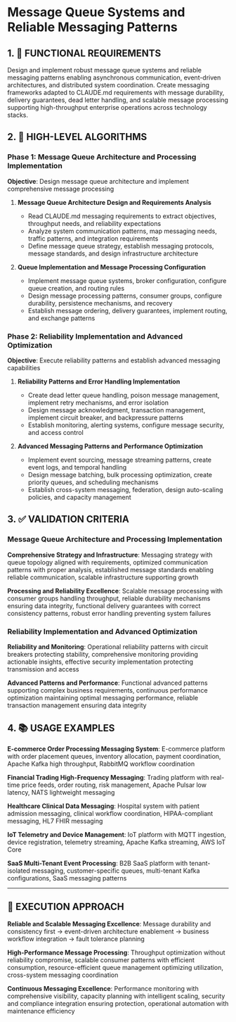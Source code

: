 # Message Queue Systems and Reliable Messaging Patterns

## 1. 🎯 FUNCTIONAL REQUIREMENTS

Design and implement robust message queue systems and reliable messaging patterns enabling asynchronous communication, event-driven architectures, and distributed system coordination. Create messaging frameworks adapted to CLAUDE.md requirements with message durability, delivery guarantees, dead letter handling, and scalable message processing supporting high-throughput enterprise operations across technology stacks.

## 2. 🔄 HIGH-LEVEL ALGORITHMS

### Phase 1: Message Queue Architecture and Processing Implementation
**Objective**: Design message queue architecture and implement comprehensive message processing

1. **Message Queue Architecture Design and Requirements Analysis**
   - Read CLAUDE.md messaging requirements to extract objectives, throughput needs, and reliability expectations
   - Analyze system communication patterns, map messaging needs, traffic patterns, and integration requirements
   - Define message queue strategy, establish messaging protocols, message standards, and design infrastructure architecture

2. **Queue Implementation and Message Processing Configuration**
   - Implement message queue systems, broker configuration, configure queue creation, and routing rules
   - Design message processing patterns, consumer groups, configure durability, persistence mechanisms, and recovery
   - Establish message ordering, delivery guarantees, implement routing, and exchange patterns

### Phase 2: Reliability Implementation and Advanced Optimization
**Objective**: Execute reliability patterns and establish advanced messaging capabilities

1. **Reliability Patterns and Error Handling Implementation**
   - Create dead letter queue handling, poison message management, implement retry mechanisms, and error isolation
   - Design message acknowledgment, transaction management, implement circuit breaker, and backpressure patterns
   - Establish monitoring, alerting systems, configure message security, and access control

2. **Advanced Messaging Patterns and Performance Optimization**
   - Implement event sourcing, message streaming patterns, create event logs, and temporal handling
   - Design message batching, bulk processing optimization, create priority queues, and scheduling mechanisms
   - Establish cross-system messaging, federation, design auto-scaling policies, and capacity management

## 3. ✅ VALIDATION CRITERIA

### Message Queue Architecture and Processing Implementation
**Comprehensive Strategy and Infrastructure**: Messaging strategy with queue topology aligned with requirements, optimized communication patterns with proper analysis, established message standards enabling reliable communication, scalable infrastructure supporting growth

**Processing and Reliability Excellence**: Scalable message processing with consumer groups handling throughput, reliable durability mechanisms ensuring data integrity, functional delivery guarantees with correct consistency patterns, robust error handling preventing system failures

### Reliability Implementation and Advanced Optimization
**Reliability and Monitoring**: Operational reliability patterns with circuit breakers protecting stability, comprehensive monitoring providing actionable insights, effective security implementation protecting transmission and access

**Advanced Patterns and Performance**: Functional advanced patterns supporting complex business requirements, continuous performance optimization maintaining optimal messaging performance, reliable transaction management ensuring data integrity

## 4. 📚 USAGE EXAMPLES

**E-commerce Order Processing Messaging System**: E-commerce platform with order placement queues, inventory allocation, payment coordination, Apache Kafka high throughput, RabbitMQ workflow coordination

**Financial Trading High-Frequency Messaging**: Trading platform with real-time price feeds, order routing, risk management, Apache Pulsar low latency, NATS lightweight messaging

**Healthcare Clinical Data Messaging**: Hospital system with patient admission messaging, clinical workflow coordination, HIPAA-compliant messaging, HL7 FHIR messaging

**IoT Telemetry and Device Management**: IoT platform with MQTT ingestion, device registration, telemetry streaming, Apache Kafka streaming, AWS IoT Core

**SaaS Multi-Tenant Event Processing**: B2B SaaS platform with tenant-isolated messaging, customer-specific queues, multi-tenant Kafka configurations, SaaS messaging patterns

---

## 🎯 EXECUTION APPROACH

**Reliable and Scalable Messaging Excellence**: Message durability and consistency first → event-driven architecture enablement → business workflow integration → fault tolerance planning

**High-Performance Message Processing**: Throughput optimization without reliability compromise, scalable consumer patterns with efficient consumption, resource-efficient queue management optimizing utilization, cross-system messaging coordination

**Continuous Messaging Excellence**: Performance monitoring with comprehensive visibility, capacity planning with intelligent scaling, security and compliance integration ensuring protection, operational automation with maintenance efficiency